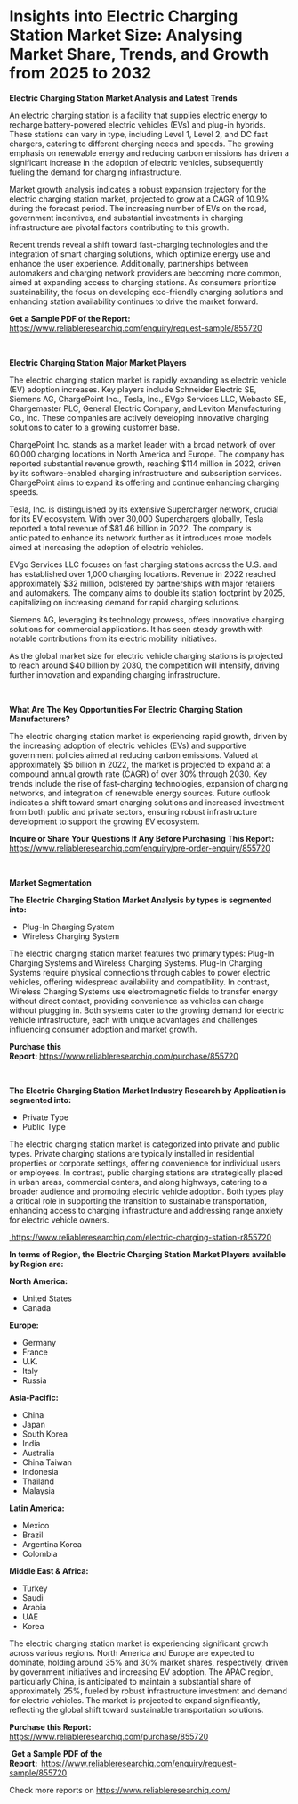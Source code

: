 <p><h1>Insights into Electric Charging Station Market Size: Analysing Market Share, Trends, and Growth from 2025 to 2032</h1></p><p><strong>Electric Charging Station Market Analysis and Latest Trends</strong></p>
<p><p>An electric charging station is a facility that supplies electric energy to recharge battery-powered electric vehicles (EVs) and plug-in hybrids. These stations can vary in type, including Level 1, Level 2, and DC fast chargers, catering to different charging needs and speeds. The growing emphasis on renewable energy and reducing carbon emissions has driven a significant increase in the adoption of electric vehicles, subsequently fueling the demand for charging infrastructure.</p><p>Market growth analysis indicates a robust expansion trajectory for the electric charging station market, projected to grow at a CAGR of 10.9% during the forecast period. The increasing number of EVs on the road, government incentives, and substantial investments in charging infrastructure are pivotal factors contributing to this growth. </p><p>Recent trends reveal a shift toward fast-charging technologies and the integration of smart charging solutions, which optimize energy use and enhance the user experience. Additionally, partnerships between automakers and charging network providers are becoming more common, aimed at expanding access to charging stations. As consumers prioritize sustainability, the focus on developing eco-friendly charging solutions and enhancing station availability continues to drive the market forward.</p></p>
<p><strong>Get a Sample PDF of the Report:&nbsp;</strong> <a href="https://www.reliableresearchiq.com/enquiry/request-sample/855720?utm_campaign=3519&utm_medium=2&utm_source=Github&utm_content=ia&utm_term=30032025&utm_id=electric-charging-station">https://www.reliableresearchiq.com/enquiry/request-sample/855720</a></p>
<p>&nbsp;</p>
<p><strong>Electric Charging Station Major Market Players</strong></p>
<p><p>The electric charging station market is rapidly expanding as electric vehicle (EV) adoption increases. Key players include Schneider Electric SE, Siemens AG, ChargePoint Inc., Tesla, Inc., EVgo Services LLC, Webasto SE, Chargemaster PLC, General Electric Company, and Leviton Manufacturing Co., Inc. These companies are actively developing innovative charging solutions to cater to a growing customer base.</p><p>ChargePoint Inc. stands as a market leader with a broad network of over 60,000 charging locations in North America and Europe. The company has reported substantial revenue growth, reaching $114 million in 2022, driven by its software-enabled charging infrastructure and subscription services. ChargePoint aims to expand its offering and continue enhancing charging speeds.</p><p>Tesla, Inc. is distinguished by its extensive Supercharger network, crucial for its EV ecosystem. With over 30,000 Superchargers globally, Tesla reported a total revenue of $81.46 billion in 2022. The company is anticipated to enhance its network further as it introduces more models aimed at increasing the adoption of electric vehicles.</p><p>EVgo Services LLC focuses on fast charging stations across the U.S. and has established over 1,000 charging locations. Revenue in 2022 reached approximately $32 million, bolstered by partnerships with major retailers and automakers. The company aims to double its station footprint by 2025, capitalizing on increasing demand for rapid charging solutions.</p><p>Siemens AG, leveraging its technology prowess, offers innovative charging solutions for commercial applications. It has seen steady growth with notable contributions from its electric mobility initiatives.</p><p>As the global market size for electric vehicle charging stations is projected to reach around $40 billion by 2030, the competition will intensify, driving further innovation and expanding charging infrastructure.</p></p>
<p>&nbsp;</p>
<p><strong>What Are The Key Opportunities For Electric Charging Station Manufacturers?</strong></p>
<p><p>The electric charging station market is experiencing rapid growth, driven by the increasing adoption of electric vehicles (EVs) and supportive government policies aimed at reducing carbon emissions. Valued at approximately $5 billion in 2022, the market is projected to expand at a compound annual growth rate (CAGR) of over 30% through 2030. Key trends include the rise of fast-charging technologies, expansion of charging networks, and integration of renewable energy sources. Future outlook indicates a shift toward smart charging solutions and increased investment from both public and private sectors, ensuring robust infrastructure development to support the growing EV ecosystem.</p></p>
<p><strong>Inquire or Share Your Questions If Any Before Purchasing This Report:</strong> <a href="https://www.reliableresearchiq.com/enquiry/pre-order-enquiry/855720?utm_campaign=3519&utm_medium=2&utm_source=Github&utm_content=ia&utm_term=30032025&utm_id=electric-charging-station">https://www.reliableresearchiq.com/enquiry/pre-order-enquiry/855720</a></p>
<p>&nbsp;</p>
<p><strong>Market Segmentation</strong></p>
<p><strong>The Electric Charging Station Market Analysis by types is segmented into:</strong></p>
<p><ul><li>Plug-In Charging System</li><li>Wireless Charging System</li></ul></p>
<p><p>The electric charging station market features two primary types: Plug-In Charging Systems and Wireless Charging Systems. Plug-In Charging Systems require physical connections through cables to power electric vehicles, offering widespread availability and compatibility. In contrast, Wireless Charging Systems use electromagnetic fields to transfer energy without direct contact, providing convenience as vehicles can charge without plugging in. Both systems cater to the growing demand for electric vehicle infrastructure, each with unique advantages and challenges influencing consumer adoption and market growth.</p></p>
<p><strong>Purchase this Report:&nbsp;</strong><a href="https://www.reliableresearchiq.com/purchase/855720?utm_campaign=3519&utm_medium=2&utm_source=Github&utm_content=ia&utm_term=30032025&utm_id=electric-charging-station">https://www.reliableresearchiq.com/purchase/855720</a></p>
<p>&nbsp;</p>
<p><strong>The Electric Charging Station Market Industry Research by Application is segmented into:</strong></p>
<p><ul><li>Private Type</li><li>Public Type</li></ul></p>
<p><p>The electric charging station market is categorized into private and public types. Private charging stations are typically installed in residential properties or corporate settings, offering convenience for individual users or employees. In contrast, public charging stations are strategically placed in urban areas, commercial centers, and along highways, catering to a broader audience and promoting electric vehicle adoption. Both types play a critical role in supporting the transition to sustainable transportation, enhancing access to charging infrastructure and addressing range anxiety for electric vehicle owners.</p></p>
<p><a href="https://www.reliableresearchiq.com/electric-charging-station-r855720?utm_campaign=3519&utm_medium=2&utm_source=Github&utm_content=ia&utm_term=30032025&utm_id=electric-charging-station">&nbsp;https://www.reliableresearchiq.com/electric-charging-station-r855720</a></p>
<p><strong>In terms of Region, the Electric Charging Station Market Players available by Region are:</strong></p>
<p>
    <p> <strong> North America: </strong>
        <ul>
            <li>United States</li>
            <li>Canada</li>
        </ul>
        </p> 
    <p> <strong> Europe: </strong>
        <ul>
            <li>Germany</li>
            <li>France</li>
            <li>U.K.</li>
            <li>Italy</li>
            <li>Russia</li>
        </ul>
        </p> 
    <p> <strong> Asia-Pacific: </strong>
        <ul>
            <li>China</li>
            <li>Japan</li>
            <li>South Korea</li>
            <li>India</li>
            <li>Australia</li>
            <li>China Taiwan</li>
            <li>Indonesia</li>
            <li>Thailand</li>
            <li>Malaysia</li>
        </ul>
        </p> 
    <p> <strong> Latin America: </strong>
        <ul>
            <li>Mexico</li>
            <li>Brazil</li>
            <li>Argentina Korea</li>
            <li>Colombia</li>
        </ul>
        </p> 
    <p> <strong> Middle East & Africa: </strong>
        <ul>
            <li>Turkey</li>
            <li>Saudi</li>
            <li>Arabia</li>
            <li>UAE</li>
            <li>Korea</li>
        </ul>
    </p>
    </p>
<p><p>The electric charging station market is experiencing significant growth across various regions. North America and Europe are expected to dominate, holding around 35% and 30% market shares, respectively, driven by government initiatives and increasing EV adoption. The APAC region, particularly China, is anticipated to maintain a substantial share of approximately 25%, fueled by robust infrastructure investment and demand for electric vehicles. The market is projected to expand significantly, reflecting the global shift toward sustainable transportation solutions.</p></p>
<p><strong>Purchase this Report: </strong><a href="https://www.reliableresearchiq.com/purchase/855720?utm_campaign=3519&utm_medium=2&utm_source=Github&utm_content=ia&utm_term=30032025&utm_id=electric-charging-station">https://www.reliableresearchiq.com/purchase/855720</a></p>
<p>&nbsp;<strong>Get a Sample PDF of the Report:&nbsp;&nbsp;</strong><a href="https://www.reliableresearchiq.com/enquiry/request-sample/855720?utm_campaign=3519&utm_medium=2&utm_source=Github&utm_content=ia&utm_term=30032025&utm_id=electric-charging-station">https://www.reliableresearchiq.com/enquiry/request-sample/855720</a></p>
<p><strong></strong></p>
<p>Check more reports on <a href="https://www.reliableresearchiq.com/?utm_campaign=3519&utm_medium=2&utm_source=Github&utm_content=ia&utm_term=30032025&utm_id=electric-charging-station">https://www.reliableresearchiq.com/</a></p>